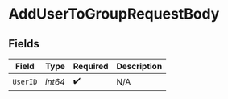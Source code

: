 # AddUserToGroupRequestBody


## Fields

| Field              | Type               | Required           | Description        |
| ------------------ | ------------------ | ------------------ | ------------------ |
| `UserID`           | *int64*            | :heavy_check_mark: | N/A                |